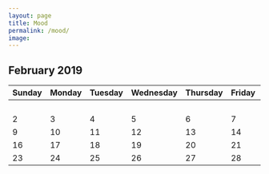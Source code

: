 ```yaml
---
layout: page
title: Mood
permalink: /mood/
image: 
---
```

## February 2019

| Sunday  | Monday  | Tuesday  | Wednesday  | Thursday  | Friday  | Saturday  |
|---|---|---|---|---|---|---|
| |   |   |   |   |   | 1🥱  |
| 2  | 3  | 4  | 5  | 6  | 7  | 8  |
| 9  | 10  | 11  | 12  | 13  | 14  | 15  |
| 16  | 17  | 18  | 19  | 20  | 21  | 22  |
| 23  | 24  | 25  | 26  | 27  | 28  | 29  |
